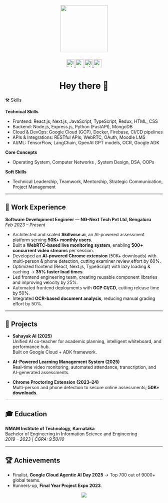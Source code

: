 <div align="center">
  <img height="150" src="https://media.giphy.com/media/M9gbBd9nbDrOTu1Mqx/giphy.gif"  />
</div>

###

<div align="center">
  <a href="https://www.linkedin.com/in/anusha-upadya" target="_blank">
    <img src="https://img.shields.io/static/v1?message=LinkedIn&logo=linkedin&label=&color=0077B5&logoColor=white&labelColor=&style=for-the-badge" height="25" alt="linkedin logo"  />
  </a>
  <a href="https://medium.com/@anushaupadya2001" target="_blank">
    <img src="https://img.shields.io/static/v1?message=Medium&logo=medium&label=&color=12100E&logoColor=white&labelColor=&style=for-the-badge" height="25" alt="medium logo"  />
  </a>
  <a href="https://x.com/anusha_upadya" target="_blank">
    <img src="https://img.shields.io/static/v1?message=Twitter&logo=twitter&label=&color=1DA1F2&logoColor=white&labelColor=&style=for-the-badge" height="25" alt="twitter logo"  />
  </a>
  <a href="https://portfolio-seven-zeta-14.vercel.app/" target="_blank">
    <img src="https://img.shields.io/static/v1?message=Portfolio&logo=vercel&label=&color=000000&logoColor=white&labelColor=&style=for-the-badge" height="25" alt="portfolio logo"  />
  </a>
</div>


<h1 align="center">Hey there 👋</h1>

🛠 Skills

**Technical Skills**  
- Frontend: React.js, Next.js, JavaScript, TypeScript, Redux, HTML, CSS  
- Backend: Node.js, Express.js, Python (FastAPI), MongoDB  
- Cloud & DevOps: Google Cloud (GCP), Docker, Firebase, CI/CD pipelines  
- APIs & Integrations: RESTful APIs, WebRTC, OAuth, Moodle LMS  
- AI/ML: TensorFlow, LangChain, OpenAI GPT models, OCR, Google ADK  

**Core Concepts**  
- Operating System, Computer Networks , System Design, DSA, OOPs  

**Soft Skills**  
- Technical Leadership, Teamwork, Mentorship, Strategic Communication, Project Management  

---

## 💼 Work Experience

**Software Development Engineer — NG-Next Tech Pvt Ltd, Bengaluru**  
*Feb 2023 – Present*  
- Architected and scaled **Skillwise.ai**, an AI-powered assessment platform serving **50K+ monthly users**.  
- Built a **WebRTC-based live monitoring system**, enabling **500+ concurrent video streams** per session.  
- Developed an **AI-powered Chrome extension** (50K+ downloads) with multi-person & phone detection, cutting examiner review effort by 60%.  
- Optimized frontend (React, Next.js, TypeScript) with lazy loading & caching → **35% faster load times**.  
- Led frontend engineering team, creating reusable component libraries and improving velocity by 25%.  
- Automated frontend deployments with **GCP CI/CD**, cutting release time by 50%.  
- Integrated **OCR-based document analysis**, reducing manual grading effort by 50%.  

---

## 🚀 Projects

- **Sahayak AI (2025)**  
  Unified AI co-teacher for academic planning, intelligent whiteboard, and performance hub.  
  Built on Google Cloud + ADK framework.  

- **AI-Powered Learning Management System (2025)**  
  Real-time video monitoring, automated attendance, transcription, and AI-generated assessments.  

- **Chrome Proctoring Extension (2023–24)**  
  Multi-person and phone detection to secure online assessments; **50K+ downloads**.  

---

## 🎓 Education

**NMAM Institute of Technology, Karnataka**  
Bachelor of Engineering in Information Science and Engineering  
*2019 – 2023 | CGPA: 9.50/10*  

---

## 🏆 Achievements

- Finalist, **Google Cloud Agentic AI Day 2025** → Top 700 out of 9000+ global teams.  
- Runners-up, **Final Year Project Expo 2023**.  

<div align="center">
  <img src="https://capsule-render.vercel.app/api?type=waving&color=gradient&customColorList=ff6b6b,ff9f43,1dd1a1&height=150&section=footer&text=Thanks%20for%20Visiting!&fontSize=42&fontColor=ffffff&animation=twinkling&fontAlignY=75"/>
</div>

